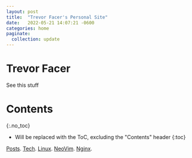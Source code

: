 ```yaml
---
layout: post
title:  "Trevor Facer's Personal Site"
date:   2022-05-21 14:07:21 -0600
categories: home
paginate:
  collection: update
---
```


# Trevor Facer

See this stuff

# Contents
{:.no_toc}

* Will be replaced with the ToC, excluding the "Contents" header
{:toc}

<!-- [Posts](https://tdfacer.github.io/). -->
[Posts](nginx).
[Tech](tech).
[Linux](https://tdfacer.github.io/tech/linux).
[NeoVim](https://tdfacer.github.io/tech/neovim).
[Nginx](https://tdfacer.github.io/tech/nginx).
